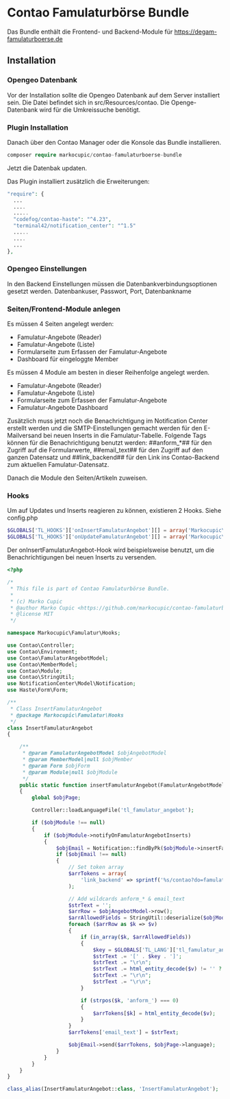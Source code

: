 # Contao Famulaturbörse Bundle
Das Bundle enthält die Frontend- und Backend-Module für https://degam-famulaturboerse.de

## Installation

### Opengeo Datenbank
Vor der Installation sollte die Opengeo Datenbank auf dem Server installiert sein. Die Datei befindet sich in src/Resources/contao. Die Openge-Datenbank wird für die Umkreissuche benötigt.

### Plugin Installation
Danach über den Contao Manager oder die Konsole das Bundle installieren.
```php
composer require markocupic/contao-famulaturboerse-bundle
```
Jetzt die Datenbak updaten.

Das Plugin installiert zusätzlich die Erweiterungen:

```php
"require": {
  ...
  ....
  .....
  "codefog/contao-haste": "^4.23",
  "terminal42/notification_center": "^1.5"
  .....
  ....
  ...
},
```

### Opengeo Einstellungen
In den Backend Einstellungen müssen die Datenbankverbindungsoptionen gesetzt werden.
Datenbankuser, Passwort, Port, Datenbankname

### Seiten/Frontend-Module anlegen
Es müssen 4 Seiten angelegt werden:
- Famulatur-Angebote (Reader)
- Famulatur-Angebote (Liste)
- Formularseite zum Erfassen der Famulatur-Angebote
- Dashboard für eingeloggte Member


Es müssen 4 Module am besten in dieser Reihenfolge angelegt werden.
- Famulatur-Angebote (Reader)
- Famulatur-Angebote (Liste)
- Formularseite zum Erfassen der Famulatur-Angebote
- Famulatur-Angebote Dashboard

Zusätzlich muss jetzt noch die Benachrichtigung im Notification Center erstellt werden und die SMTP-Einstellungen gemacht werden für den E-Mailversand bei neuen Inserts in die Famulatur-Tabelle.
Folgende Tags können für die Benachrichtigung benutzt werden: 
##anform_*## für den Zugriff auf die Formularwerte, ##email_text## für den Zugriff auf den ganzen Datensatz und ##link_backend## für den Link ins Contao-Backend zum aktuellen Famulatur-Datensatz.


Danach die Module den Seiten/Artikeln zuweisen.


### Hooks
Um auf Updates und Inserts reagieren zu können, existieren 2 Hooks. Siehe config.php

```php
$GLOBALS['TL_HOOKS']['onInsertFamulaturAngebot'][] = array('Markocupic\Famulatur\Hooks\InsertFamulaturAngebot', 'insertFamulaturAngebot');
$GLOBALS['TL_HOOKS']['onUpdateFamulaturAngebot'][] = array('Markocupic\Famulatur\Hooks\UpdateFamulaturAngebot', 'updateFamulaturAngebot');
```
Der onInsertFamulaturAngebot-Hook wird beispielsweise benutzt, um die Benachrichtigungen bei neuen Inserts zu versenden.
```php
<?php

/*
 * This file is part of Contao Famulaturbörse Bundle.
 *
 * (c) Marko Cupic
 * @author Marko Cupic <https://github.com/markocupic/contao-famulaturboerse-bundle>
 * @license MIT
 */

namespace Markocupic\Famulatur\Hooks;

use Contao\Controller;
use Contao\Environment;
use Contao\FamulaturAngebotModel;
use Contao\MemberModel;
use Contao\Module;
use Contao\StringUtil;
use NotificationCenter\Model\Notification;
use Haste\Form\Form;

/**
 * Class InsertFamulaturAngebot
 * @package Markocupic\Famulatur\Hooks
 */
class InsertFamulaturAngebot
{

    /**
     * @param FamulaturAngebotModel $objAngebotModel
     * @param MemberModel|null $objMember
     * @param Form $objForm
     * @param Module|null $objModule
     */
    public static function insertFamulaturAngebot(FamulaturAngebotModel $objAngebotModel, MemberModel $objMember = null, Form $objForm, Module $objModule = null)
    {
        global $objPage;

        Controller::loadLanguageFile('tl_famulatur_angebot');

        if ($objModule !== null)
        {
            if ($objModule->notifyOnFamulaturAngebotInserts)
            {
                $objEmail = Notification::findByPk($objModule->insertFamulaturAngebotNotification);
                if ($objEmail !== null)
                {
                    // Set token array
                    $arrTokens = array(
                        'link_backend' => sprintf('%s/contao?do=famulatur_angebotn&act=edit&id=%s', Environment::get('url'), $objAngebotModel->id),
                    );

                    // Add wildcards anform_* & email_text
                    $strText = '';
                    $arrRow = $objAngebotModel->row();
                    $arrAllowedFields = StringUtil::deserialize($objModule->formFields, true);
                    foreach ($arrRow as $k => $v)
                    {
                        if (in_array($k, $arrAllowedFields))
                        {
                            $key = $GLOBALS['TL_LANG']['tl_famulatur_angebot'][$k][0] != '' ? $GLOBALS['TL_LANG']['tl_famulatur_angebot'][$k][0] : $k;
                            $strText .= '[' . $key . ']';
                            $strText .= "\r\n";
                            $strText .= html_entity_decode($v) != '' ? html_entity_decode($v) : '----';
                            $strText .= "\r\n";
                            $strText .= "\r\n";
                        }

                        if (strpos($k, 'anform_') === 0)
                        {
                            $arrTokens[$k] = html_entity_decode($v);
                        }
                    }
                    $arrTokens['email_text'] = $strText;

                    $objEmail->send($arrTokens, $objPage->language);
                }
            }
        }
    }
}

class_alias(InsertFamulaturAngebot::class, 'InsertFamulaturAngebot');

```


